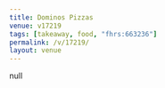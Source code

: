 ```yaml
---
title: Dominos Pizzas
venue: v17219
tags: [takeaway, food, "fhrs:663236"]
permalink: /v/17219/
layout: venue
---
```

null